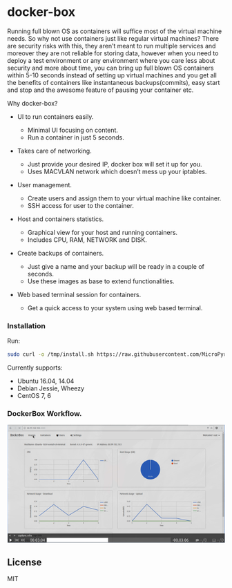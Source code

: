 # docker-box

Running full blown OS as containers will suffice most of the virtual machine needs. So why not use containers just like regular virtual machines? There are security risks with this, they aren’t meant to run multiple services and moreover they are not reliable for storing data, however when you need to deploy a test environment or any environment where you care less about security and more about time, you can bring up full blown OS containers within 5-10 seconds instead of setting up virtual machines and you get all the benefits of containers like instantaneous backups(commits), easy start and stop and the awesome feature of pausing your container etc.

Why docker-box?
  - UI to run containers easily.
    - Minimal UI focusing on content.
    - Run a container in just 5 seconds.

  - Takes care of networking.
    - Just provide your desired IP, docker box will set it up for you.
    - Uses MACVLAN network which doesn’t mess up your iptables.<Paste>

  - User management.
    - Create users and assign them to your virtual machine like container.
	- SSH access for user to the container.

  - Host and containers statistics.
    - Graphical view for your host and running containers.
	- Includes CPU, RAM, NETWORK and DISK.

  - Create backups of containers.
    - Just give a name and your backup will be ready in a couple of seconds.
	- Use these images as base to extend functionalities.

  - Web based terminal session for containers.
    - Get a quick access to your system using web based terminal.



### Installation
Run:
```sh
sudo curl -o /tmp/install.sh https://raw.githubusercontent.com/MicroPyramid/docker-box/master/install.sh && sudo chmod +x /tmp/install.sh && sudo bash /tmp/install.sh
```

Currently supports:
   - Ubuntu 16.04, 14.04
   - Debian Jessie, Wheezy
   - CentOS 7, 6



### DockerBox Workflow.

[![Everything Is AWESOME](static/images/dbox1.png)](https://www.youtube.com/watch?v=7tKSz5OkrA0 "DockerBox")


License
----

MIT
